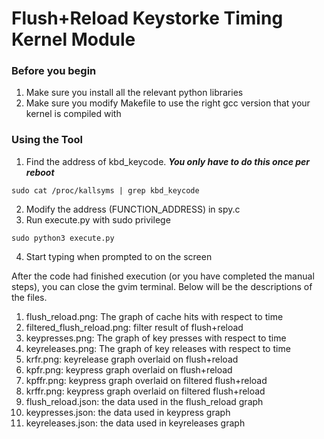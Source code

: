 # Flush+Reload Keystorke Timing Kernel Module 
### Before you begin 
1. Make sure you install all the relevant python libraries
2. Make sure you modify Makefile to use the right gcc version that your kernel is compiled with

### Using the Tool 
1. Find the address of kbd_keycode. ***You only have to do this once per reboot***

```
sudo cat /proc/kallsyms | grep kbd_keycode
```

2. Modify the address (FUNCTION_ADDRESS) in spy.c
3. Run execute.py with sudo privilege

```
sudo python3 execute.py
```

4. Start typing when prompted to on the screen

After the code had finished execution (or you have completed the manual steps), you can close the gvim terminal. Below will be the descriptions of the files. 
1. flush_reload.png: The graph of cache hits with respect to time
2. filtered_flush_reload.png: filter result of flush+reload
3. keypresses.png: The graph of key presses with respect to time 
4. keyreleases.png: The graph of key releases with respect to time
5. krfr.png: keyrelease graph overlaid on flush+reload
6. kpfr.png: keypress graph overlaid on flush+reload 
7. kpffr.png: keypress graph overlaid on filtered flush+reload
8. krffr.png: keypress graph overlaid on filtered flush+reload
10. flush_reload.json: the data used in the flush_reload graph
11. keypresses.json: the data used in keypress graph
12. keyreleases.json: the data used in keyreleases graph

